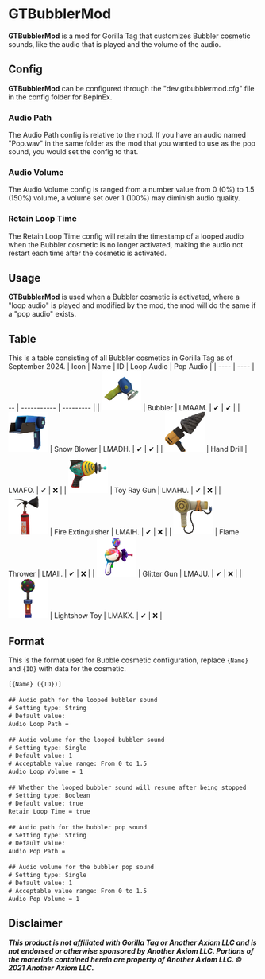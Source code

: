 # GTBubblerMod

**GTBubblerMod** is a mod for Gorilla Tag that customizes Bubbler cosmetic sounds, like the audio that is played and the volume of the audio.

## Config

**GTBubblerMod** can be configured through the "dev.gtbubblermod.cfg" file in the config folder for BepInEx.

### Audio Path

The Audio Path config is relative to the mod. If you have an audio named "Pop.wav" in the same folder as the mod that you wanted to use as the pop sound, you would set the config to that.

### Audio Volume

The Audio Volume config is ranged from a number value from 0 (0%) to 1.5 (150%) volume, a volume set over 1 (100%) may diminish audio quality.

### Retain Loop Time

The Retain Loop Time config will retain the timestamp of a looped audio when the Bubbler cosmetic is no longer activated, making the audio not restart each time after the cosmetic is activated.

## Usage

**GTBubblerMod** is used when a Bubbler cosmetic is activated, where a "loop audio" is played and modified by the mod, the mod will do the same if a "pop audio" exists.

## Table
This is a table consisting of all Bubbler cosmetics in Gorilla Tag as of September 2024.
| Icon | Name | ID | Loop Audio  | Pop Audio |
| ---- | ---- | -- | ----------- | --------- |
| <img src="https://github.com/developer9998/GTBubblerMod/blob/main/CosmeticSprites/bubbler.png" width=80px height=auto> | Bubbler | LMAAM. | ✔ | ✔ |
| <img src="https://github.com/developer9998/GTBubblerMod/blob/main/CosmeticSprites/SnowBlowerSprite.png" width=80px height=auto> | Snow Blower | LMADH. | ✔ | ✔ |
| <img src="https://github.com/developer9998/GTBubblerMod/blob/main/CosmeticSprites/DrillSprite.png" width=80px height=auto> | Hand Drill | LMAFO. | ✔ | ❌ |
| <img src="https://github.com/developer9998/GTBubblerMod/blob/main/CosmeticSprites/RayGunToySprite.png" width=80px height=auto> | Toy Ray Gun | LMAHU. | ✔ | ❌ |
| <img src="https://github.com/developer9998/GTBubblerMod/blob/main/CosmeticSprites/FireExtinguisherSprite.png" width=80px height=auto> | Fire Extinguisher | LMAIH. | ✔ | ❌ |
| <img src="https://github.com/developer9998/GTBubblerMod/blob/main/CosmeticSprites/FlameThrowerSprite.png" width=80px height=auto> | Flame Thrower | LMAII. | ✔ | ❌ |
| <img src="https://github.com/developer9998/GTBubblerMod/blob/main/CosmeticSprites/GunGlitterSprite.png" width=80px height=auto> | Glitter Gun | LMAJU. | ✔ | ❌ |
| <img src="https://github.com/developer9998/GTBubblerMod/blob/main/CosmeticSprites/LightShowToySprite.png" width=80px height=auto> | Lightshow Toy | LMAKX. | ✔ | ❌ |

## Format
This is the format used for Bubble cosmetic configuration, replace ``{Name}`` and ``{ID}`` with data for the cosmetic.
```
[{Name} ({ID})]

## Audio path for the looped bubbler sound
# Setting type: String
# Default value: 
Audio Loop Path = 

## Audio volume for the looped bubbler sound
# Setting type: Single
# Default value: 1
# Acceptable value range: From 0 to 1.5
Audio Loop Volume = 1

## Whether the looped bubbler sound will resume after being stopped
# Setting type: Boolean
# Default value: true
Retain Loop Time = true

## Audio path for the bubbler pop sound
# Setting type: String
# Default value: 
Audio Pop Path = 

## Audio volume for the bubbler pop sound
# Setting type: Single
# Default value: 1
# Acceptable value range: From 0 to 1.5
Audio Pop Volume = 1
```

## Disclaimer
***This product is not affiliated with Gorilla Tag or Another Axiom LLC and is not endorsed or otherwise sponsored by Another Axiom LLC. Portions of the materials contained herein are property of Another Axiom LLC. © 2021 Another Axiom LLC.***
